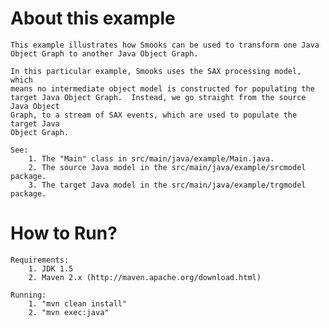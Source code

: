 About this example
==================
    This example illustrates how Smooks can be used to transform one Java
    Object Graph to another Java Object Graph.

    In this particular example, Smooks uses the SAX processing model, which
    means no intermediate object model is constructed for populating the
    target Java Object Graph.  Instead, we go straight from the source Java Object
    Graph, to a stream of SAX events, which are used to populate the target Java
    Object Graph.

    See:
        1. The "Main" class in src/main/java/example/Main.java.
        2. The source Java model in the src/main/java/example/srcmodel package.
        3. The target Java model in the src/main/java/example/trgmodel package.

How to Run?
===========
    Requirements:
        1. JDK 1.5
        2. Maven 2.x (http://maven.apache.org/download.html)

    Running:
        1. "mvn clean install"
        2. "mvn exec:java"
